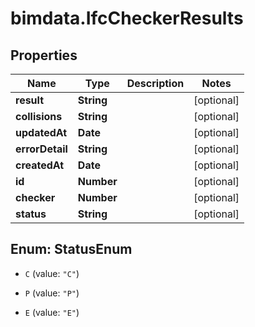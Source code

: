 # bimdata.IfcCheckerResults

## Properties
Name | Type | Description | Notes
------------ | ------------- | ------------- | -------------
**result** | **String** |  | [optional] 
**collisions** | **String** |  | [optional] 
**updatedAt** | **Date** |  | [optional] 
**errorDetail** | **String** |  | [optional] 
**createdAt** | **Date** |  | [optional] 
**id** | **Number** |  | [optional] 
**checker** | **Number** |  | [optional] 
**status** | **String** |  | [optional] 


<a name="StatusEnum"></a>
## Enum: StatusEnum


* `C` (value: `"C"`)

* `P` (value: `"P"`)

* `E` (value: `"E"`)




